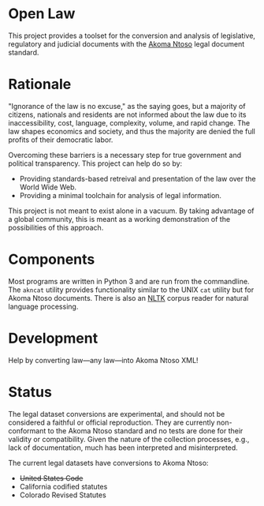 # Open Law

This project provides a toolset for the conversion and analysis of legislative, regulatory and judicial documents with the [Akoma Ntoso](http://www.akomantoso.org/) legal document standard.

# Rationale

"Ignorance of the law is no excuse," as the saying goes, but a majority of citizens, nationals and residents are not informed about the law due to its inaccessibility, cost, language, complexity, volume, and rapid change. The law shapes economics and society, and thus the majority are denied the full profits of their democratic labor.

Overcoming these barriers is a necessary step for true government and political transparency. This project can help do so by:

* Providing standards-based retreival and presentation of the law over the World Wide Web.
* Providing a minimal toolchain for analysis of legal information.

This project is not meant to exist alone in a vacuum. By taking advantage of a global community, this is meant as a working demonstration of the possibilities of this approach.

# Components

Most programs are written in Python 3 and are run from the commandline. The `akncat` utility provides functionality similar to the UNIX `cat` utility but for Akoma Ntoso documents. There is also an [NLTK](http://www.nltk.org/) corpus reader for natural language processing.

# Development

Help by converting law—any law—into Akoma Ntoso XML!

# Status

The legal dataset conversions are experimental, and should not be considered a faithful or official reproduction. They are currently non-conformant to the Akoma Ntoso standard and no tests are done for their validity or compatibility. Given the nature of the collection processes, e.g., lack of documentation, much has been interpreted and misinterpreted.

The current legal datasets have conversions to Akoma Ntoso:

* ~~United States Code~~
* California codified statutes
* Colorado Revised Statutes

